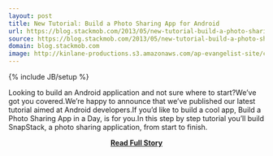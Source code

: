 ```yaml
---
layout: post
title: New Tutorial: Build a Photo Sharing App for Android
url: https://blog.stackmob.com/2013/05/new-tutorial-build-a-photo-sharing-app-for-android/
source: https://blog.stackmob.com/2013/05/new-tutorial-build-a-photo-sharing-app-for-android/
domain: blog.stackmob.com
image: http://kinlane-productions.s3.amazonaws.com/ap-evangelist-site/curated/screenshots/8994_blog_stackmob_com.png
---
```

{% include JB/setup %}<p>Looking to build an Android application and not sure where to start?We’ve got you covered.We’re happy to announce that we’ve published our latest tutorial aimed at Android developers.If you’d like to build a cool app, Build a Photo Sharing App in a Day, is for you.In this step by step tutorial you’ll build SnapStack, a photo sharing application, from start to finish.</p>
<center><p><a href="https://blog.stackmob.com/2013/05/new-tutorial-build-a-photo-sharing-app-for-android/" style='padding:25px; font-sze:18px; font-weight: bold;'>Read Full Story</a></p></center>
